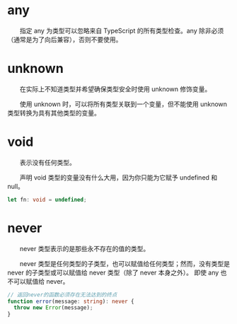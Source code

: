 # any

&emsp;&emsp;指定 any 为类型可以忽略来自 TypeScript 的所有类型检查。any 除非必须（通常是为了向后兼容），否则不要使用。

# unknown

&emsp;&emsp;在实际上不知道类型并希望确保类型安全时使用 unknown 修饰变量。

&emsp;&emsp;使用 unknown 时，可以将所有类型关联到一个变量，但不能使用 unknown 类型转换为具有其他类型的变量。

# void

&emsp;&emsp;表示没有任何类型。

&emsp;&emsp;声明 void 类型的变量没有什么大用，因为你只能为它赋予 undefined 和 null。

```ts
let fn: void = undefined;
```

# never

&emsp;&emsp;never 类型表示的是那些永不存在的值的类型。

&emsp;&emsp;never 类型是任何类型的子类型，也可以赋值给任何类型；然而，没有类型是 never 的子类型或可以赋值给 never 类型（除了 never 本身之外）。 即使 any 也不可以赋值给 never。

```ts
// 返回never的函数必须存在无法达到的终点
function error(message: string): never {
  throw new Error(message);
}
```
